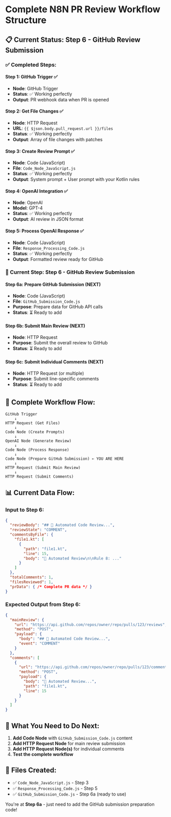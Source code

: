 # Complete N8N PR Review Workflow Structure

## 📋 Current Status: Step 6 - GitHub Review Submission

### ✅ Completed Steps:

#### Step 1: GitHub Trigger ✅
- **Node**: GitHub Trigger
- **Status**: ✅ Working perfectly
- **Output**: PR webhook data when PR is opened

#### Step 2: Get File Changes ✅
- **Node**: HTTP Request
- **URL**: `{{ $json.body.pull_request.url }}/files`
- **Status**: ✅ Working perfectly
- **Output**: Array of file changes with patches

#### Step 3: Create Review Prompt ✅
- **Node**: Code (JavaScript)
- **File**: `Code_Node_JavaScript.js`
- **Status**: ✅ Working perfectly
- **Output**: System prompt + User prompt with your Kotlin rules

#### Step 4: OpenAI Integration ✅
- **Node**: OpenAI
- **Model**: GPT-4
- **Status**: ✅ Working perfectly
- **Output**: AI review in JSON format

#### Step 5: Process OpenAI Response ✅
- **Node**: Code (JavaScript)
- **File**: `Response_Processing_Code.js`
- **Status**: ✅ Working perfectly
- **Output**: Formatted review ready for GitHub

### 🔄 Current Step: Step 6 - GitHub Review Submission

#### Step 6a: Prepare GitHub Submission (NEXT)
- **Node**: Code (JavaScript)
- **File**: `GitHub_Submission_Code.js`
- **Purpose**: Prepare data for GitHub API calls
- **Status**: ⏳ Ready to add

#### Step 6b: Submit Main Review (NEXT)
- **Node**: HTTP Request
- **Purpose**: Submit the overall review to GitHub
- **Status**: ⏳ Ready to add

#### Step 6c: Submit Individual Comments (NEXT)
- **Node**: HTTP Request (or multiple)
- **Purpose**: Submit line-specific comments
- **Status**: ⏳ Ready to add

## 🔗 Complete Workflow Flow:

```
GitHub Trigger 
    ↓
HTTP Request (Get Files)
    ↓
Code Node (Create Prompts)
    ↓
OpenAI Node (Generate Review)
    ↓
Code Node (Process Response)
    ↓
Code Node (Prepare GitHub Submission) ← YOU ARE HERE
    ↓
HTTP Request (Submit Main Review)
    ↓
HTTP Request (Submit Comments)
```

## 📊 Current Data Flow:

### Input to Step 6:
```json
{
  "reviewBody": "## 🤖 Automated Code Review...",
  "reviewState": "COMMENT",
  "commentsByFile": {
    "file1.kt": [
      {
        "path": "file1.kt",
        "line": 15,
        "body": "🤖 Automated Review\n\nRule 8: ..."
      }
    ]
  },
  "totalComments": 1,
  "filesReviewed": 1,
  "prData": { /* Complete PR data */ }
}
```

### Expected Output from Step 6:
```json
{
  "mainReview": {
    "url": "https://api.github.com/repos/owner/repo/pulls/123/reviews",
    "method": "POST",
    "payload": {
      "body": "## 🤖 Automated Code Review...",
      "event": "COMMENT"
    }
  },
  "comments": [
    {
      "url": "https://api.github.com/repos/owner/repo/pulls/123/comments",
      "method": "POST",
      "payload": {
        "body": "🤖 Automated Review...",
        "path": "file1.kt",
        "line": 15
      }
    }
  ]
}
```

## 🎯 What You Need to Do Next:

1. **Add Code Node** with `GitHub_Submission_Code.js` content
2. **Add HTTP Request Node** for main review submission
3. **Add HTTP Request Node(s)** for individual comments
4. **Test the complete workflow**

## 📁 Files Created:
- ✅ `Code_Node_JavaScript.js` - Step 3
- ✅ `Response_Processing_Code.js` - Step 5
- ✅ `GitHub_Submission_Code.js` - Step 6a (ready to use)

You're at **Step 6a** - just need to add the GitHub submission preparation code!


